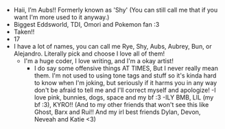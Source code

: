 - Haii, I’m Aubs!! Formerly known as 'Shy' (You can still call me that if you want I'm more used to it anyway.)
 - Biggest Eddsworld, TDI, Omori and Pokemon fan :3
- Taken!!
- 17
- I have a lot of names, you can call me Rye, Shy, Aubs, Aubrey, Bun, or Alejandro. Literally pick and choose I love all of them!
   - I'm a huge coder, I love writing, and I'm a okay artist!
      - I do say some offensive things AT TIMES, But I never really mean them. I'm not used to using tone tags and stuff so it's kinda hard to know when I'm joking, but
        seriously if it harms you in any way don't be afraid to tell me and I'll correct myself and apologize!
  -I love pink, bunnies, dogs, space and my bf :3
-ILY BMB, LIL (my bf :3), KYRO!! (And to my other friends that won't see this like Ghost, Barx and Rui!! And my irl best friends Dylan, Devon, Neveah and Katie <3)

<!---
Aubs-Buns/Aubs-Buns is a ✨ special ✨ repository because its `README.md` (this file) appears on your GitHub profile.
You can click the Preview link to take a look at your changes.
--->
